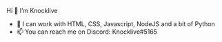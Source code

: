 Hi 👋 I’m Knocklive
- 🦥 I can work with HTML, CSS, Javascript, NodeJS and a bit of Python
- 📫 You can reach me on Discord: Knocklive#5165

